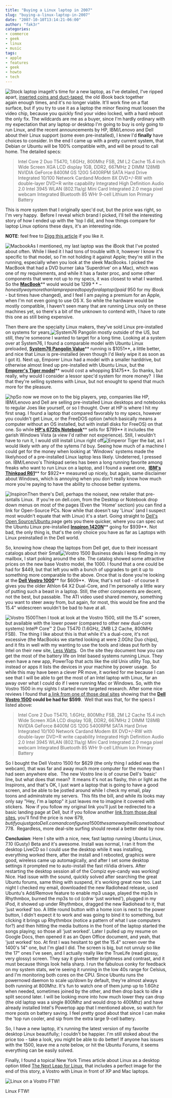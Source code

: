 ```yaml
---
title: "Buying a Linux laptop in 2007"
slug: "buying-a-linux-laptop-in-2007"
date: "2007-10-10T13:14:21-06:00"
author: "fak3r"
categories:
- commerce
- geek
- linux
- music
tags:
- apple
- features
- geek
- howto
- tech
---
```


![Stock laptop image](http://fak3r.com/wp-content/uploads/2007/10/laptop.png)It's time for a new laptop, as I've detailed, I've ripped apart, [inserted coins and duct-taped ](http://fak3r.com/2007/05/29/howto-fix-a-g3-ibook-with-a-bad-logic-board-for-26-cents/) the old iBook back together again enough times, and it's no longer viable. It'll work fine on a flat surface, but if you try to use it as a laptop the minor flexing must loosen the video chip, because you quickly find your video locked, with a hard reboot the only fix. The wildcards are me as a buyer, since I'm hardly ordinary with my expectation that any laptop or desktop I'm going to buy is only going to run Linux, and the recent announcements by HP, IBM/Lenovo and Dell about their Linux support (some even pre-installed), I knew I'd **finally** have choices to consider. In the end I came up with a pretty current system, that Debian or Ubuntu will be 100% compatible with, and will be proud to call home. The detailed specs:


> Intel Core 2 Duo T5470, 1.6GHz, 800Mhz FSB, 2M L2 Cache
15.4 inch Wide Screen XGA LCD display
1GB, DDR2, 667MHz 2 DIMM
128MB NVIDIA GeForce 8400M GS
120G 5400RPM SATA Hard Drive
Integrated 10/100 Network Cardand Modem
8X DVD+/-RW with double-layer DVD+R write capability
Integrated High Definition Audio 2.0
Intel 3945 WLAN (802.11a/g) Mini Card
Integrated 2.0 mega pixel webcam
Integrated Bluetooth
85 WHr 9-cell Lithium Ion Primary Battery


This is more system that I originally spec'd out, but the price was right, so I'm very happy.  Before I reveal which brand I picked, I'll tell the interesting story of how I ended up with the 'top I did, and how things compare for laptop Linux options these days, it's an interesting ride.

**NOTE**: feel free to [Digg this article](http://digg.com/linux_unix/Buying_a_Linux_laptop_in_2007) if you like it.

<!-- more -->

![Macbook](http://fak3r.com/wp-content/uploads/2007/10/macbook.jpg)As I mentioned, my last laptop was the iBook that I've posted about often. While I liked it I had tons of trouble with it, however I know it's specific to that model, so I'm not holding it against Apple; they're still in the running, especially when you look at the sleek MacBooks. I picked the MacBook that had a DVD burner (aka 'Superdrive' on a Mac), which was one of my requirements, and while it has a faster proc, and some other components that were not up to my specs, it was closest to what I wanted. So the [**MacBook**](http://store.apple.com/1-800-MY-APPLE/WebObjects/AppleStore.woa/wa/RSLID?nnmm=browse&mco=7B723640&node=home/shop_mac/family/macbook)** would would be $1299** - honestly way more than I am prepared to pay for a laptop (I paid ~$950 for my iBook - but times have changed), and I feel I am paying a premium for an Apple, when I'm not even going to use OS X. So while the hardware would be mostly compatible, I haven't seen many that are running Linux only on these machines yet, so there's a bit of the unknown to contend with, I have to rate this one as still being expensive.

Then there are the specialty Linux makers, they've sold Linux pre-installed on systems for years,![System76 Pangolin](http://fak3r.com/wp-content/uploads/2007/10/pangolin-small.jpg) mostly outside of the US, but still, they're someone I wanted to target for a long time. Looking at a system over at System76, I found a comparable model with Ubuntu Linux preloaded, [**System76 Pangolin Value**](http://system76.com/product_info.php?cPath=28&products_id=50)** running is $1051**, a little better, and nice that Linux is pre-installed (even though I'd likely wipe it as soon as I got it). Next up, Emporer Linux had a model with a smaller harddrive, but otherwise almost lined up pre-installed with Ubuntu Linux, but the [**Emporer's Tiger model**](http://www.emperorlinux.com/systems/medium/tiger/)** would cost a whopping $1475**. So thanks, but really, why would I consider a lessor spec'd system for more money?  I like that they're selling systems with Linux, but not enought to spend that much more for the pleasure.

![hp](http://fak3r.com/wp-content/uploads/2007/10/hp.jpg)So now we move on to the big players, yep, companies like HP, IBM/Lenovo and Dell are selling pre-installed Linux desktops and notebooks to regular Joes like yourself, or so I thought. Over at HP is where I hit my first snag. I found a laptop that compared favorably to my specs, however you couldn't get Linux, or the FreeDOS option (which basically means a computer without an OS installed, but with install disks for FreeOS) on that one. So while [**HP's 6720s Notebook**](http://h10010.www1.hp.com/wwpc/us/en/en/WF25a/321957-321957-64295-321838-89315-3442832.html)** sells for $799** it includes the garish Windows Vista (a view I'd rather not experience). Still, I wouldn't have to run it, I would still install Linux right off![Emperor Tiger](http://fak3r.com/wp-content/uploads/2007/10/emperor.jpg) the bat, as I would likely with any of the sytems I'd buy. Seeing how much of a machine I could get for the money when looking at 'Windows' systems made the likelyhood of a pre-installed Linux laptop less likely. Undeterred, I pressed on. IBM/Lenovo's Thinkpad series has been a long running favorite among freaks who want to run Linux on a laptop, and I found a sweet one,  [**IBM's Thinkpad R61**](http://shop.lenovo.com/SEUILibrary/controller/e/web/LenovoPortal/en_US/catalog.workflow:category.details?current-catalog-id=12F0696583E04D86B9B79B0FEC01C087¤t-category-id=5D3D13908B314242BD226E9BF4C1A1DB)** for $922** measured up nicely, but again, same disclaimer about Windows, which is annoying when you don't really know how much more you're paying to have the ability to choose better systems.

![Inspiron](http://fak3r.com/wp-content/uploads/2007/10/131.jpg)Then there's Dell, perhaps the noisest, new retailer that pre-isntalls Linux.  If you're on dell.com, from the Desktop or Notebook drop down menus on most of the pages (Even the 'Home' section) you can find a link for Open-Source PCs. Now while that doesn't say 'Linux' (and I suspect most wouldn't equate that with Linux) it's a start. Going straight to [Dell's Open Source/Ubuntu ](http://dell.com/open)page gets you there quicker, where you can spec out the Ubuntu Linux pre-installed [**Inspiron 1420N**](http://configure.us.dell.com/dellstore/config.aspx?c=us&cs=19&kc=6V440&l=en&oc=DNCWJL1&s=dhs)** going for $939**. Not bad, the only thing is, that's the only choice you have as far as Laptops with Linux preinstalled in the Dell world.

So, knowing how cheap the laptops from Dell get, due to their incessant catalogs about their Small![Vostro 1500](http://fak3r.com/wp-content/uploads/2007/10/vostro.jpg) Business deals I keep finding in my mailbox, I start poking around the site. The catalog showed some attractive prices on the new base Vostro model, the 1000. I found that a one could be had for $449, but that left you with a bunch of upgrades to get it up to something more comparable to the above. Once that is done you're looking at the [**Dell Vostro 1000**](http://configure.us.dell.com/dellstore/config.aspx?c=us&cs=04&kc=6W300&l=en&oc=bqcwixh&s=bsd)** for $609**.  Wow, that's not bad - of course it gives you the older Athlon 64 X2 Dual-Core, and I'm personally a little wary of putting such a beast in a laptop. Still, the other components are decent, not the best, but passable. The ATI video used shared memory, something you want to steer away from, but again, for most, this would be fine and the 15.4" widescreen wouldn't be bad to have at all.

![Vostro 1500](http://fak3r.com/wp-content/uploads/2007/10/vostro.jpg)Then I took at look at the Vostro 1500, still the 15.4" screen, but available with the lower power (compared to other new dual-core systems) Intel® Core™ 2 Duo T5470 (1.6GHz, 2MB L2 Cache, 800MHz FSB).  The thing I like about this is that while it's a dual-core, it's not excessive (the MacBooks we started looking at were 2.0Ghz Duo chips), and it fits in well with my wanting to use the tools and ideas put forth by Intel on their new site, [Less Watts](http://lesswatts.org).  On the site they document how you can get the most of the battery life on Intel based systems running Linux. They even have a new app, PowerTop that acts like the old Unix utility Top, but instead or apps it lists the devices in your machine by power usage.  So while this may have been a clever PR move, it worked for me because I can see that I will be able to get the most of an Intel laptop with Linux, far an away over what I could do if I were running Mac or Windows. So, with the Vostro 1500 in my sights I started more targeted research. After some nice reviews I found that [a link from one of those deal sites](http://dealspl.us/Dell-Vostro-1500-Intel-Core-2-Duo-1-6GHz-2GB-80GB-15-4-Widescreen-Laptop_65646) showing that the **[Dell Vostro 1500](http://www.dell.com/content/default.aspx?c=us&cs=04&l=en&s=bsd) could be had for $599**.  Well that was that, for the specs I listed above:


> Intel Core 2 Duo T5470, 1.6GHz, 800Mhz FSB, 2M L2 Cache
15.4 inch Wide Screen XGA LCD display
1GB, DDR2, 667MHz 2 DIMM
128MB NVIDIA GeForce 8400M GS
120G 5400RPM SATA Hard Drive
Integrated 10/100 Network Cardand Modem
8X DVD+/-RW with double-layer DVD+R write capability
Integrated High Definition Audio 2.0
Intel 3945 WLAN (802.11a/g) Mini Card
Integrated 2.0 mega pixel webcam
Integrated Bluetooth
85 WHr 9-cell Lithium Ion Primary Battery


So I bought the Dell Vostro 1500 for $629 (the only thing I added was the webcam), that was far and away much more computer for the money than I had seen anywhere else.  The new Vostro line is of course Dell's 'basic' line, but what does that mean?  It means it's not as flashy, thin or light as the Inspirons, and that's OK, I just want a laptop that is going to have a good screen, and be able to be jostled around while I check my email, play toons and adminstrate my servers.  This fits the bill, and while its looks may only say "Hey, I'm a laptop" it just leaves me to imagine it covered with stickers.  Now if you follow my original link you'll just be redirected to a basic landing page at Dell, but if you follow another [link from those deal sites](http://configure.us.dell.com/dellstore/config.aspx?c=us&cs=04&kc=6W300&l=en&oc=bqdwk7x&s=bsd), you'll find the price is now $679, but if you just go to Dell.com and configure a 1500 the same way it will come to about $778.  Regardless, more deal-site surfing should reveal a better deal by now.

**Conclusion**: Here I site with a nice, new, fast laptop running Ubuntu Linux, 7.10 (Gusty) Beta and it's awesome. Install was normal, I ran it from the desktop LiveCD so I could use the desktop while it was installing, everything worked there, after the install and I rebooted, graphics were good, wireless came up automagically, and after I set some desktop settings it prompted me to auto-install the fast nVidia drivers. After restarting the desktop session all of the Compiz eye-candy was working! Nice. Had issue with the sound, quickly solved after searching the great Ubuntu forums, same thing with suspend, it's working great now too. Last night I checked my email, downloaded the new Radiohead release, used Ubuntu's Add/Remove feature to enable mp3 usage, played the mp3s in Rhythmbox, burned the mp3s to cd (cdrw 'just worked'), plugged in my iPod, it showed up under Rhythmbox, dragged the new Radiohead to it, that 'just worked' too. A little round button with a home icon is next to the power button, I didn't expect it to work and was going to bind it to something, but clicking it brings up Rhythmbox (notice a pattern of what I use computers for?) and then hitting the media buttons in the front of the laptop started the songs playing; so those all 'just worked'. Later I pulled up my resume on Google Docs, then opened it as an Open Office document, and yeah, that 'just worked' too. At first I was hesitant to get the 15.4" screen over the 1400's 14" one, but I'm glad I did. The screen is big, but not unruly so like the 17" ones I've seen, and I actually really like the TrueLife (read glossy, very glossy) screen. They say it gives better brightness and contrast, and it must because things look hella sharp. I run the fabulous conky for feedback on my system stats, we're seeing it running in the low 40s range for Celsius, and I'm monitoring both cores on the CPU. Since Ubuntu runs the powernowd daemon to scale up/down by default, they're almost always both running at 800Mhz. It's fun to watch one of them jump up to 1.6Ghz when needed, sometimes joined by the other, and then drop back to idle a split second later. I will be looking more into how much lower they can drop (the old laptop was a single 800Mhz and would drop to 400Mhz) and have already installed Intel's Powertop app that I mentioned above, so watch for more posts on battery saving. I feel pretty good about that since I can make the 'top run cooler, and sip from the extra large 9-cell battery.

So, I have a new laptop, it's running the latest version of my favorite desktop Linux beautifully; I couldn't be happier. I'm still stoked about the price too - take a look, you might be able to do better! If anyone has issues with the 1500, leave me a note below, or hit the Ubuntu Forums, it seems everything can be easily solved.

Finally, I found a topical New York Times article about Linux as a desktop option titled [The Next Leap for Linux](http://www.nytimes.com/2007/10/04/technology/circuits/04basics.html), that includes a perfect image for the end of this story, a Vostro with Linux in front of XP and Mac laptops.


![Linux on a Vostro FTW!](http://fak3r.com/wp-content/uploads/2007/10/leap.jpg)




Linux FTW!
